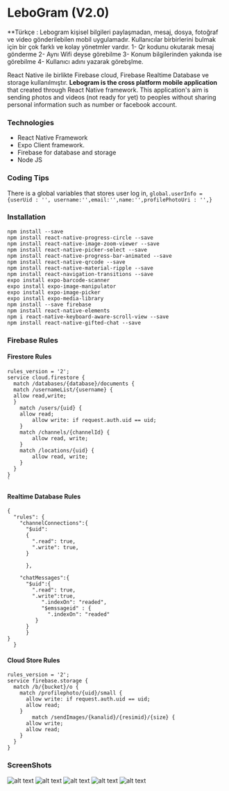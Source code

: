 # LeboGram (V2.0)
**Türkçe :
Lebogram kişisel bilgileri paylaşmadan, mesaj, dosya, fotoğraf ve video gönderilebilen mobil uygulamadır.
Kullanıcılar birbirlerini bulmak için bir çok farklı ve kolay yönetmler vardır.
1- Qr kodunu okutarak mesaj gönderme
2- Aynı Wifi deyse görebilme
3- Konum bilgilerinden yakında ise görebilme
4- Kullanıcı adını yazarak görebşlme.

React Native ile birlikte Firebase cloud, Firebase Realtime Database ve storage kullanılmıştır.
**Lebogram is the cross platform mobile application** that created through React Native framework.
This application's aim is sending photos and videos (not ready for yet) to peoples without sharing personal information such as number or facebook account. 

### Technologies
- React Native Framework
- Expo Client framework.
- Firebase for database and storage
- Node JS

### Coding Tips
There is a global variables that stores user log in,
`global.userInfo = {userUid : '', username:'',email:'',name:'',profilePhotoUri : '',}`

### Installation
    npm install --save
    npm install react-native-progress-circle --save
    npm install react-native-image-zoom-viewer --save
    npm install react-native-picker-select --save
    npm install react-native-progress-bar-animated --save
    npm install react-native-qrcode --save
    npm install react-native-material-ripple --save
    npm install react-navigation-transitions --save
    expo install expo-barcode-scanner
    expo install expo-image-manipulator
    expo install expo-image-picker
    expo install expo-media-library
    npm install --save firebase
    npm install react-native-elements
    npm i react-native-keyboard-aware-scroll-view --save
    npm install react-native-gifted-chat --save

### Firebase Rules

#### Firestore Rules

    rules_version = '2';
    service cloud.firestore {
      match /databases/{database}/documents {
      match /usernameList/{username} {
      allow read,write;
      }
        match /users/{uid} {
        allow read;
            allow write: if request.auth.uid == uid;
        }
        match /channels/{channelId} {
            allow read, write;
        }
        match /locations/{uid} {
            allow read, write;
        }
      }
    }
    `
#### Realtime Database Rules
    {
      "rules": {
        "channelConnections":{
          "$uid":
          {
            ".read": true,
            ".write": true,
          }
        
          },
      
        "chatMessages":{
          "$uid":{
            ".read": true,
            ".write":true,
               ".indexOn": "readed",
               "$emssageid" : {
                 ".indexOn": "readed"
             }
          }
          }
    }
      }
#### Cloud Store Rules
    rules_version = '2';
    service firebase.storage {
      match /b/{bucket}/o {
    	match /profilephoto/{uid}/small {
          allow write: if request.auth.uid == uid;
          allow read;
        }
        	match /sendImages/{kanalid}/{resimid}/{size} {
          allow write;
          allow read;
        }
      }
    }

### ScreenShots
![alt text](https://raw.githubusercontent.com/ledmago/LeboGramV2.0/master/ScreenShots/1.PNG)
![alt text](https://raw.githubusercontent.com/ledmago/LeboGramV2.0/master/ScreenShots/2.PNG)
![alt text](https://raw.githubusercontent.com/ledmago/LeboGramV2.0/master/ScreenShots/3.PNG)
![alt text](https://raw.githubusercontent.com/ledmago/LeboGramV2.0/master/ScreenShots/4.PNG)
![alt text](https://raw.githubusercontent.com/ledmago/LeboGramV2.0/master/ScreenShots/5.PNG)
